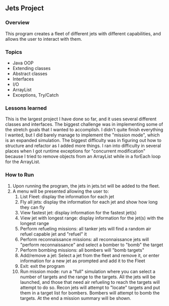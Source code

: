 ## Jets Project

### Overview
This program creates a fleet of different jets with different capabilities, and allows the user to interact with them.

### Topics
- Java OOP
- Extending classes
- Abstract classes
- Interfaces
- I/O
- ArrayList
- Exceptions, Try/Catch

### Lessons learned
This is the largest project I have done so far, and it uses several different classes and interfaces. The biggest challenge was in implementing some of the stretch goals that I wanted to accomplish. I didn't quite finish everything I wanted, but I did barely manage to implement the "mission mode", which is an expanded simulation. The biggest difficulty was in figuring out how to structure and refactor as I added more things. I ran into difficulty in several places when I got runtime exceptions for "concurrent modification" because I tried to remove objects from an ArrayList while in a forEach loop for the ArrayList.

### How to Run
1. Upon running the program, the jets in jets.txt will be added to the fleet.
2. A menu will be presented allowing the user to:
    1. List Fleet: display the information for each jet
    2. Fly all jets: display the information for each jet and show how long they can fly
    3. View fastest jet: display information for the fastest jet(s)
    4. View jet with longest range: display information for the jet(s) with the longest range
    5. Perform refueling missions: all tanker jets will find a random air refuel capable jet and "refuel" it
    6. Perform reconnaissance missions: all reconnaissance jets will "perform reconnaissance" and select a bomber to "bomb" the target
    7. Perform bombing missions: all bombers will "bomb targets"
    8. Add/remove a jet: Select a jet from the fleet and remove it, or enter information for a new jet as prompted and add it to the Fleet
    9. Exit: exit the program
    0. Run mission mode: run a "full" simulation where you can select a number of targets and the range to the targets. All the jets will be launched, and those that need air refueling to reach the targets will attempt to do so. Recon jets will attempt to "locate" targets and put them in a target list for bombers. Bombers will attempt to bomb the targets. At the end a mission summary will be shown.
